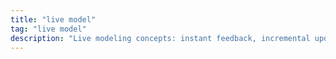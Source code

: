 ```yaml
---
title: "live model"
tag: "live model"
description: "Live modeling concepts: instant feedback, incremental updates, and collaborative editing for faster iteration cycles."
---
```

